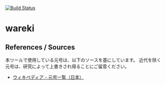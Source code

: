 [![Build Status](https://travis-ci.org/chase0213/wareki.svg?branch=master)](https://travis-ci.org/chase0213/wareki)

# wareki

## References / Sources

本ツールで使用している元号は、以下のソースを基にしています。
近代を除く元号は、研究によって上書きされ得ることにご留意ください。

- [ウィキペディア - 元号一覧（日本）](https://ja.wikipedia.org/wiki/%E5%85%83%E5%8F%B7%E4%B8%80%E8%A6%A7_(%E6%97%A5%E6%9C%AC))
